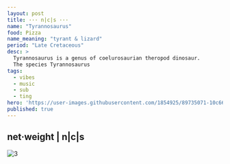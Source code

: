 ```yaml
---
layout: post
title: ··· n|c|s ···
name: "Tyrannosaurus"
food: Pizza
name_meaning: "tyrant & lizard"
period: "Late Cretaceous"
desc: >
  Tyrannosaurus is a genus of coelurosaurian theropod dinosaur.
  The species Tyrannosaurus
tags:
  - vibes
  - music
  - sub
  - ting
hero: 'https://user-images.githubusercontent.com/1854925/89735071-10c66180-da8a-11ea-8cf0-60f9febd4df5.png'
published: true
---
```

## net·weight | n|c|s
![3](https://user-images.githubusercontent.com/1854925/89734010-87139580-da83-11ea-9e4b-24b68da10c10.gif)
